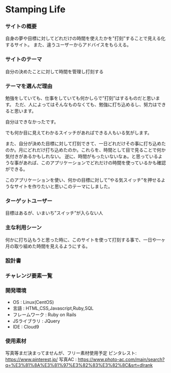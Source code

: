 # Stamping Life

### サイトの概要
自身の夢や目標に対してどれだけの時間を使えたかを"打刻”することで見える化するサイト。
また、違うユーザーからアドバイスをもらえる。

### サイトのテーマ
自分の決めたことに対して時間を管理し打刻する

### テーマを選んだ理由
勉強をしていても、仕事をしていても何かしらで”打刻”はするものだと思います。
ただ、人によってはそんなものなくても、勉強に打ち込めるし、努力はできると思います。

自分はできなかったです。

でも何か目に見えてわかるスイッチがあればできる人もいる気がします。

また、自分が決めた目標に対して打刻できて、一日どれだけその事に打ち込めたのか。月にどれだけ打ち込めたのか。これらを、時間として目で見ることで何か気付きがあるかもしれない。
逆に、時間がもったいないなぁ。と思っているような事があれば、このアプリケーションでどれだけの時間を使っているかも確認ができる。

このアプリケーションを使い、何かの目標に対して”やる気スイッチ”を押せるようなサイトを作りたいと思いこのテーマにしました。

### ターゲットユーザー
目標はあるが、いまいち”スイッチ”が入らない人

### 主な利用シーン
何かに打ち込もうと思った時に、このサイトを使って打刻する事で、一日や一ヶ月の取り組めた時間を見えるようにする。

### 設計書

### チャレンジ要素一覧

### 開発環境
- OS : Linux(CentOS)
- 言語 : HTML,CSS,Javascript,Ruby,SQL
- フレームワーク : Ruby on Rails
- JSライブラリ : JQuery
- IDE : Cloud9


### 使用素材
写真等まだ決まってませんが、フリー素材使用予定
ピンタレスト: https://www.pinterest.jp/
写真AC : https://www.photo-ac.com/main/search?q=%E3%81%8A%E3%81%97%E3%82%83%E3%82%8C&srt=dlrank
